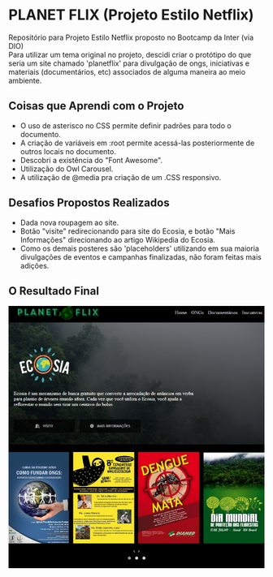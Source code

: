 # PLANET FLIX (Projeto Estilo Netflix)
Repositório para Projeto Estilo Netflix proposto no Bootcamp da Inter (via DIO)  
Para utilizar um tema original no projeto, descidi criar o protótipo do que seria um site chamado 'planetflix' para divulgação de ongs, iniciativas e materiais (documentários, etc) associados de alguma maneira ao meio ambiente.    

## Coisas que Aprendi com o Projeto

- O uso de asterisco no CSS permite definir padrões para todo o documento.
- A criação de variáveis em :root permite acessá-las posteriormente de outros locais no documento.
- Descobri a existência do "Font Awesome".
- Utilização do Owl Carousel.
- A utilização de @media pra criação de um .CSS responsivo.    

## Desafios Propostos Realizados

- Dada nova roupagem ao site.
- Botão "visite" redirecionando para site do Ecosia, e botão "Mais Informações" direcionando ao artigo Wikipedia do Ecosia.
- Como os demais posteres são 'placeholders' utilizando em sua maioria divulgações de eventos e campanhas finalizadas, não foram feitas mais adições.  

## O Resultado Final

![Imagem da Página](assets/img/ScreenShot.jpg "ScreenShot")